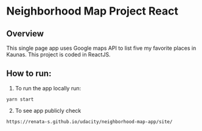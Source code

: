 # Neighborhood Map Project React

## Overview
This single page app uses Google maps API to list five my favorite places in Kaunas. This project is coded in ReactJS.

## How to run:

1. To run the app locally run:
```
yarn start
```
2. To see app publicly check 
```
https://renata-s.github.io/udacity/neighborhood-map-app/site/
```
